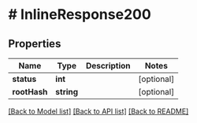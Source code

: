 # # InlineResponse200

## Properties

Name | Type | Description | Notes
------------ | ------------- | ------------- | -------------
**status** | **int** |  | [optional]
**rootHash** | **string** |  | [optional]

[[Back to Model list]](../../README.md#models) [[Back to API list]](../../README.md#endpoints) [[Back to README]](../../README.md)
